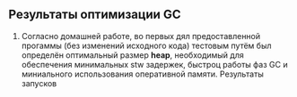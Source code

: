 ## Результаты оптимизации GC

1. Согласно домашней работе, во первых дял предоставленной прогаммы (без изменений исходного кода) тестовым путём был
   определён
   оптимальный размер **heap**, необходимый для обеспечения минимальных stw задержек,
   быстроц работы фаз GC и миниального использования оперативной памяти. Результаты запусков 
